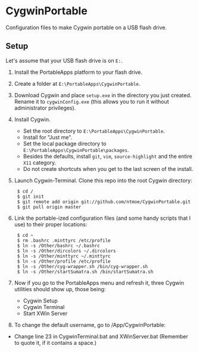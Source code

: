 CygwinPortable
==============

Configuration files to make Cygwin portable on a USB flash drive.

Setup
-----

Let's assume that your USB flash drive is on `E:`.

1. Install the PortableApps platform to your flash drive.

2. Create a folder at `E:\PortableApps\CygwinPortable`.

3. Download Cygwin and place `setup.exe` in the directory you just created. Rename it to `cygwinConfig.exe` (this allows you to run it without administrator privileges).

4. Install Cygwin.
	- Set the root directory to `E:\PortableApps\CygwinPortable`.
	- Install for "Just me".
	- Set the local package directory to `E:\PortableApps\CygwinPortable\packages`.
	- Besides the defaults, install `git`, `vim`, `source-highlight` and the entire `X11` category.
	- Do not create shortcuts when you get to the last screen of the install.

5. Launch Cygwin-Terminal. Clone this repo into the root Cygwin directory:

		$ cd /
		$ git init
		$ git remote add origin git://github.com/ntmoe/CygwinPortable.git
		$ git pull origin master

6. Link the portable-ized configuration files (and some handy scripts that I use) to their proper locations:

		$ cd ~
		$ rm .bashrc .minttyrc /etc/profile
		$ ln -s /Other/bashrc ~/.bashrc
		$ ln -s /Other/dircolors ~/.dircolors
		$ ln -s /Other/minttyrc ~/.minttyrc
		$ ln -s /Other/profile /etc/profile
		$ ln -s /Other/cyg-wrapper.sh /bin/cyg-wrapper.sh
		$ ln -s /Other/startSumatra.sh /bin/startSumatra.sh

7. Now if you go to the PortableApps menu and refresh it, three Cygwin utilities should show up, those being:
	- Cygwin Setup
	- Cygwin Terminal
	- Start XWin Server

8. To change the default username, go to /App/CygwinPortable:
  - Change line 23 in CygwinTerminal.bat and XWinServer.bat (Remember to quote it, if it contains a space.)

